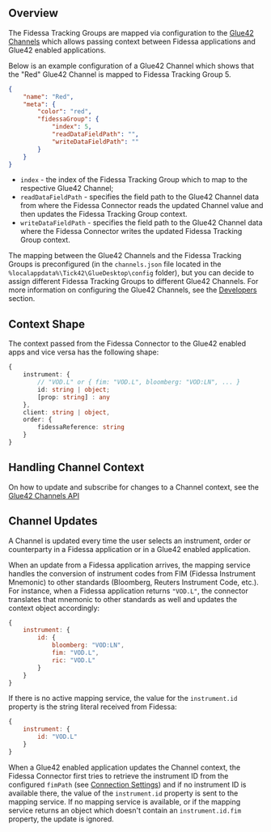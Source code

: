 ## Overview

The Fidessa Tracking Groups are mapped via configuration to the [Glue42 Channels](../../../glue42-concepts/data-sharing-between-apps/channels/overview/index.html) which allows passing context between Fidessa applications and Glue42 enabled applications.

Below is an example configuration of a Glue42 Channel which shows that the "Red" Glue42 Channel is mapped to Fidessa Tracking Group 5.

```json
{
    "name": "Red",
    "meta": {
        "color": "red",
        "fidessaGroup": {
            "index": 5,
            "readDataFieldPath": "",
            "writeDataFieldPath": ""
        }
    }
}
```

- `index` - the index of the Fidessa Tracking Group which to map to the respective Glue42 Channel;
- `readDataFieldPath` - specifies the field path to the Glue42 Channel data from where the Fidessa Connector reads the updated Channel value and then updates the Fidessa Tracking Group context.
- `writeDataFieldPath` - specifies the field path to the Glue42 Channel data where the Fidessa Connector writes the updated Fidessa Tracking Group context.

The mapping between the Glue42 Channels and the Fidessa Tracking Groups is preconfigured (in the `channels.json` file located in the `%localappdata%\Tick42\GlueDesktop\config` folder), but you can decide to assign different Fidessa Tracking Groups to different Glue42 Channels. For more information on configuring the Glue42 Channels, see the [Developers](../../../developers/configuration/channels/index.html) section.

## Context Shape

The context passed from the Fidessa Connector to the Glue42 enabled apps and vice versa has the following shape:

```typescript
{
    instrument: {
        // "VOD.L" or { fim: "VOD.L", bloomberg: "VOD:LN", ... }
        id: string | object;
        [prop: string] : any
    },
    client: string | object,
    order: {
        fidessaReference: string
    }
}
```

## Handling Channel Context

On how to update and subscribe for changes to a Channel context, see the [Glue42 Channels API](../../../glue42-concepts/data-sharing-between-apps/channels/javascript/index.html)

## Channel Updates

A Channel is updated every time the user selects an instrument, order or counterparty in a Fidessa application or in a Glue42 enabled application.

When an update from a Fidessa application arrives, the mapping service handles the conversion of instrument codes from FIM (Fidessa Instrument Mnemonic) to other standards (Bloomberg, Reuters Instrument Code, etc.). For instance, when a Fidessa application returns `"VOD.L"`, the connector translates that mnemonic to other standards as well and updates the context object accordingly:

```javascript
{
    instrument: {
        id: {
            bloomberg: "VOD:LN",
            fim: "VOD.L",
            ric: "VOD.L"
        }
    }
}
```

If there is no active mapping service, the value for the `instrument.id` property is the string literal received from Fidessa:

```javascript
{
    instrument: {
        id: "VOD.L"
    }
}
```

When a Glue42 enabled application updates the Channel context, the Fidessa Connector first tries to retrieve the instrument ID from the configured `fimPath` (see [Connection Settings](../connection/index.html#settings)) and if no instrument ID is available there, the value of the `instrument.id` property is sent to the mapping service. If no mapping service is available, or if the mapping service returns an object which doesn't contain an `instrument.id.fim` property, the update is ignored.